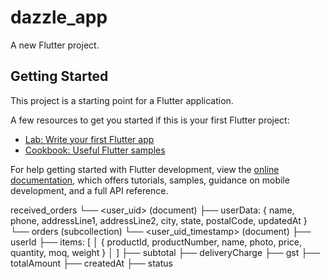 # dazzle_app

A new Flutter project.

## Getting Started

This project is a starting point for a Flutter application.

A few resources to get you started if this is your first Flutter project:

- [Lab: Write your first Flutter app](https://docs.flutter.dev/get-started/codelab)
- [Cookbook: Useful Flutter samples](https://docs.flutter.dev/cookbook)

For help getting started with Flutter development, view the
[online documentation](https://docs.flutter.dev/), which offers tutorials,
samples, guidance on mobile development, and a full API reference.

received_orders
└── <user_uid> (document)
├── userData: { name, phone, addressLine1, addressLine2, city, state, postalCode, updatedAt }
└── orders (subcollection)
└── <user_uid_timestamp> (document)
├── userId
├── items: [
│     { productId, productNumber, name, photo, price, quantity, moq, weight }
│   ]
├── subtotal
├── deliveryCharge
├── gst
├── totalAmount
├── createdAt
├── status